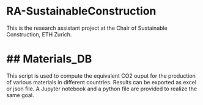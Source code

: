 # RA-SustainableConstruction

This is the research assistant project at the Chair of Sustainable Construction, ETH Zurich.

# ## Materials_DB

This script is used to compute the equivalent CO2 ouput for the production of various materials in different countries. Results can be exported as excel or json file. A Jupyter notebook and a python file are provided to realize the same goal.
